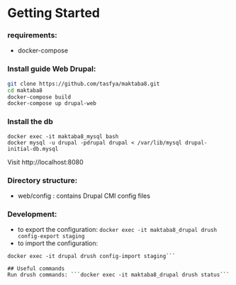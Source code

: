 # Getting Started

### requirements:

  - docker-compose

### Install guide Web Drupal:


```bash
git clone https://github.com/tasfya/maktaba8.git
cd maktaba8
docker-compose build
docker-compose up drupal-web
```
### Install the db
```
docker exec -it maktaba8_mysql bash
docker mysql -u drupal -pdrupal drupal < /var/lib/mysql drupal-initial-db.mysql
```

Visit http://localhost:8080


### Directory structure:
- web/config : contains Drupal CMI config files

### Development:
- to export the configuration:
```docker exec -it maktaba8_drupal drush config-export staging```
- to import the configuration:
```
docker exec -it drupal drush config-import staging```

## Useful commands
Run drush commands: ```docker exec -it maktaba8_drupal drush status```
